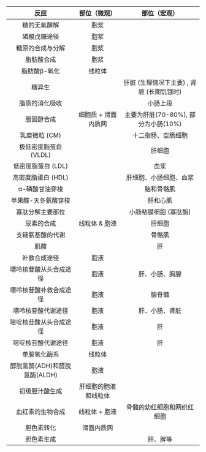 
|            反应             |    部位（微观）    |              部位（宏观）               |
|:---------------------------:|:------------------:|:---------------------------------------:|
|        糖的无氧酵解         |        胞浆        |                                         |
|        磷酸戊糖途径         |        胞浆        |                                         |
|      糖原的合成与分解       |        胞浆        |                                         |
|         脂肪酸合成          |        胞浆        |                                         |
|        脂肪酸β-氧化         |       线粒体       |                                         |
|           糖异生            |                    |肝脏 (生理情况下主要) , 肾脏 (长期饥饿时)|
|       脂质的消化吸收        |                    |                小肠上段                 |
|         胆固醇合成          |细胞质 + 滑面内质网 |   主要为肝脏(70-80%), 部分为小肠(10%)   |
|        乳糜微粒 (CM)        |                    |           十二指肠、空肠细胞            |
|    极低密度脂蛋白 (VLDL)    |                    |                 肝细胞                  |
|     低密度脂蛋白 (LDL)      |                    |                  血浆                   |
|     高密度脂蛋白 (HDL)      |                    |         肝细胞、小肠细胞、血浆          |
|       α-磷酸甘油穿梭        |                    |               脑和骨骼肌                |
|     苹果酸-天冬氨酸穿梭     |                    |                肝和心肌                 |
|      寡肽分解主要部位       |                    |          小肠粘膜细胞 (寡肽酶)          |
|         尿素的合成          |   线粒体 & 胞液    |                 肝细胞                  |
|      支链氨基酸的代谢       |                    |                 骨骼肌                  |
|            肌酸             |                    |                   肝                    |
|        补救合成途径         |        胞液        |                                         |
|   嘌呤核苷酸从头合成途径    |        胞液        |             肝、小肠、胸腺              |
|   嘌呤核苷酸补救合成途径    |        胞液        |                 脑脊髓                  |
|     嘌呤核苷酸代谢途径      |        胞液        |             肝、小肠、肾脏              |
|   嘧啶核苷酸从头合成途径    |        胞液        |                   肝                    |
|     嘧啶核苷酸代谢途径      |        胞液        |                   肝                    |
|        单胺氧化酶系         |       线粒体       |                                         |
|醇脱氢酶(ADH)和醛脱氢酶(ALDH)|        胞液        |                                         |
|       初级胆汁酸生成        |肝细胞的胞液和线粒体|                                         |
|      血红素的生物合成       |   线粒体 + 胞液    |       骨髓的幼红细胞和网织红细胞        |
|         胆色素转化          |     滑面内质网     |                                         |
|         胆色素生成          |                    |                肝、脾等                 |
